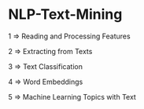 # NLP-Text-Mining

1 => Reading and Processing Features

2 => Extracting from Texts

3 => Text Classification

4 => Word Embeddings

5 => Machine Learning Topics with Text
